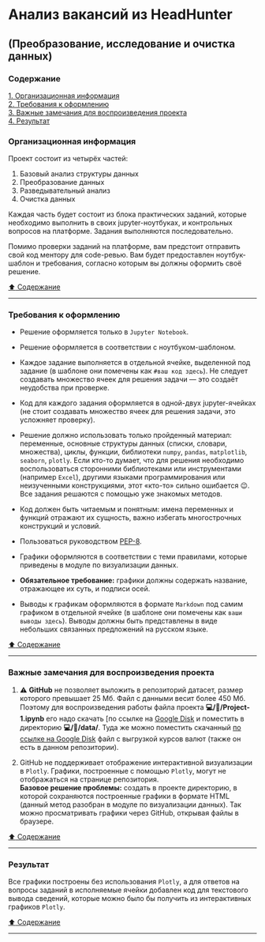 # Анализ вакансий из HeadHunter #

## (Преобразование, исследование и очистка данных) ##

### Содержание ###

[1. Организационная информация](#организационная-информация)    
[2. Требования к оформлению](#требования-к-оформлению)    
[3. Важные замечания для воспроизведения проекта](#важные-замечания-для-воспроизведения-проекта)    
[4. Результат](#результат)    

### Организационная информация ###

Проект состоит из четырёх частей:

1. Базовый анализ структуры данных
2. Преобразование данных
3. Разведывательный анализ
4. Очистка данных

Каждая часть будет состоит из блока практических заданий, которые необходимо
выполнить в своих jupyter-ноутбуках, и контрольных вопросов на платформе.
Задания выполняются последовательно.

Помимо проверки заданий на платформе, вам предстоит отправить свой код ментору для code-ревью. Вам будет предоставлен ноутбук-шаблон и требования, согласно которым вы должны оформить своё решение.

[:arrow_up: Содержание](#содержание)

----

### Требования к оформлению ###

- Решение оформляется только в `Jupyter Notebook`.

- Решение оформляется в соответствии с ноутбуком-шаблоном.

- Каждое задание выполняется в отдельной ячейке, выделенной под задание (в
шаблоне они помечены как `#ваш код здесь`). Не следует создавать множество ячеек
для решения задачи&nbsp;&mdash; это создаёт неудобства при проверке.

- Код для каждого задания оформляется в одной-двух jupyter-ячейках (не стоит
создавать множество ячеек для решения задачи, это усложняет проверку).

- Решение должно использовать только пройденный материал: переменные, основные
структуры данных (списки, словари, множества), циклы, функции, библиотеки
`numpy`, `pandas`, `matplotlib`, `seaborn`, `plotly`. Если кто-то думает, что
для решения необходимо воспользоваться сторонними библиотеками или инструментами
(например `Excel`), другими языками программирования или неизученными
конструкциями, этот &laquo;кто-то&raquo; сильно ошибается :wink:. Все задания
решаются с помощью уже знакомых методов.

- Код должен быть читаемым и понятным: имена переменных и функций отражают их
сущность, важно избегать многострочных конструкций и условий.

- Пользоваться руководством [PEP-8](https://peps.python.org/pep-0008/).

- Графики оформляются в соответствии с теми правилами, которые приведены в
модуле по визуализации данных.

- **Обязательное требование:** графики должны содержать название, отражающее их
суть, и подписи осей.

- Выводы к графикам оформляются в формате `Markdown` под самим графиком в
отдельной ячейке (в шаблоне они помечены как `ваши выводы здесь`). Выводы должны
быть представлены в виде небольших связанных предложений на русском языке.

[:arrow_up: Содержание](#содержание)

----

### Важные замечания для воспроизведения проекта ###

1. :warning: **GitHub** не позволяет выложить в репозиторий датасет, размер
которого превышает 25 Мб. Файл с данными весит более 450 Мб. Поэтому для
воспроизведения работы файла проекта
**:computer:/:file_folder:/Project-1.ipynb** его надо скачать [по ссылке на
[Google Disk](https://drive.google.com/file/d/1ZQ4Q8SnRWJVNICl6GDzOPZfCaRezgT4O/view?usp=sharing)
и поместить в директорию **:computer:/:file_folder:/data/**. Туда же можно
поместить скачанный [по ссылке на Google Disk](https://drive.google.com/file/d/1eYtSav-oSzK49fsNbdK6fnIXF96_dDel/view?usp=sharing) файл с выгрузкой курсов валют (также он есть в данном репозитории).

2. GitHub не поддерживает отображение интерактивной визуализации в `Plotly`.
Графики, построенные с помощью `Plotly`, могут не отображаться на странице
репозитория.    
**Базовое решение проблемы:** создать в проекте директорию, в которой
сохраняются построенные графики в формате HTML (данный метод разобран в модуле
по визуализации данных). Так можно просматривать графики через GitHub, открывая
файлы в браузере.

[:arrow_up: Содержание](#содержание)

----

### Результат ###

Все графики построены без использования `Plotly`, а для ответов на вопросы
заданий в исполняемые ячейки добавлен код для текстового вывода сведений,
которые можно было бы получить из интерактивных графиков `Plotly`.

[:arrow_up: Содержание](#содержание)

----
